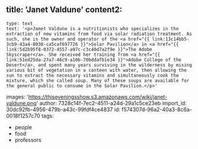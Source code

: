 title: 'Janet Valdune'
content2:
  -
    type: text
    text: '<p>Janet Valdune is a nutritionists who specializes in the extraction of new vitamins from food via solar radiation treatment. As such, she is the owner and operator of the <a href="{{ link:13c14bb5-3cb9-43a4-8038-ca5caf697726 }}">Solar Pavilion</a> in <a href="{{ link:5d2b95f8-0372-4557-a97c-c3c40d7a2f9e }}">The Adobe Skyscraper</a>. She received her training from <a href="{{ link:51ed25da-27a7-46c9-a10b-70bddafb1e34 }}">Adobe College of the Desert</a>, and spent many years surviving in the wilderness by mixing various bit of vegetation in a canteen with water, then allowing the sun to extract the necessary vitamins and simultaneously cook the mixture, which she called soup. Many of these soups are available for the general public to consume in the Solar Pavilion.</p>'
images: 'https://thiseveningsshow.s3.amazonaws.com/wiki/janet-valdune.png'
author: 7328c14f-7ec2-4511-a24d-29a1c5ce23eb
import_id: 30dc92fb-4956-479b-a43c-99fdf4ce4837
id: f574307d-96a2-40a3-8c6a-0018f1257c70
tags:
  - people
  - food
  - professors
